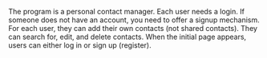 The program is a personal contact manager. Each user needs a login. If someone does not have an account, you need to offer a signup mechanism. For each user, they can add their own contacts (not shared contacts). They can search for, edit, and delete contacts. When the initial page appears, users can either log in or sign up (register).
